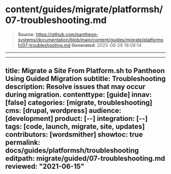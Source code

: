 # content/guides/migrate/platformsh/07-troubleshooting.md

> **Source**: https://github.com/pantheon-systems/documentation/blob/main/content/guides/migrate/platformsh/07-troubleshooting.md
> **Generated**: 2025-08-26 18:08:14

---

---
title: Migrate a Site From Platform.sh to Pantheon Using Guided Migration
subtitle: Troubleshooting
description: Resolve issues that may occur during migration.
contenttype: [guide]
innav: [false]
categories: [migrate, troubleshooting]
cms: [drupal, wordpress]
audience: [development]
product: [--]
integration: [--]
tags: [code, launch, migrate, site, updates]
contributors: [wordsmither]
showtoc: true
permalink: docs/guides/platformsh/troubleshooting
editpath: migrate/guided/07-troubleshooting.md
reviewed: "2021-06-15"
---

<Partial file="migrate/troubleshooting-migrate-general.md" />
<Partial file="migrate/troubleshooting-drupal.md" />
<Partial file="migrate/troubleshooting-wordpress.md" />
